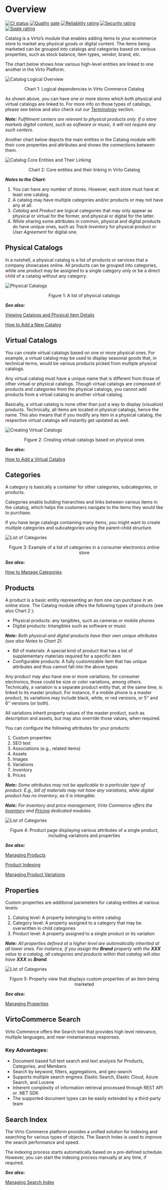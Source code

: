 # Overview

[![CI status](https://github.com/VirtoCommerce/vc-module-catalog/workflows/Module%20CI/badge.svg?branch=dev)](https://github.com/VirtoCommerce/vc-module-catalog/actions?query=workflow%3A"Module+CI") [![Quality gate](https://sonarcloud.io/api/project_badges/measure?project=VirtoCommerce_vc-module-catalog&metric=alert_status&branch=dev)](https://sonarcloud.io/dashboard?id=VirtoCommerce_vc-module-catalog) [![Reliability rating](https://sonarcloud.io/api/project_badges/measure?project=VirtoCommerce_vc-module-catalog&metric=reliability_rating&branch=dev)](https://sonarcloud.io/dashboard?id=VirtoCommerce_vc-module-catalog) [![Security rating](https://sonarcloud.io/api/project_badges/measure?project=VirtoCommerce_vc-module-catalog&metric=security_rating&branch=dev)](https://sonarcloud.io/dashboard?id=VirtoCommerce_vc-module-catalog) [![Sqale rating](https://sonarcloud.io/api/project_badges/measure?project=VirtoCommerce_vc-module-catalog&metric=sqale_rating&branch=dev)](https://sonarcloud.io/dashboard?id=VirtoCommerce_vc-module-catalog)

Catalog is a Virto’s module that enables adding items to your ecommerce store to market any physical goods or digital content. The items being marketed can be grouped into catalogs and categories based on various properties, such as stock balance, item types, vendor, brand, etc.

The chart below shows how various high-level entities are linked to one another in the Virto Platform.

![Catalog Logical Overview](./media/01_catalog_logical_overview_chart_re.png)
<p align=center>Chart 1: Logical dependencies in Virto Commerce Catalog</p>

As shown above, you can have one or more stores which both physical and virtual catalogs are linked to. For more info on those types of catalogs, please see below and also check out our [Terminology](glossary.md) section.

***Note:*** *Fulfillment centers are relevant to physical products only. If a store markets digital content, such as software or music, it will not require any such centers.*

Another chart below depicts the main entities in the Catalog module with their core properties and attributes and shows the connections between them.

![Catalog Core Entities and Their Linking](./media/02_catalog_overview_chart_AK.png)
<p align=center>Chart 2: Core entities and their linking in Virto Catalog</p>

***Notes to the Chart:***

1.	You can have any number of stores. However, each store must have at least one catalog.
2.	A catalog may have multiple categories and/or products or may not have any at all.
3.	*Catalog* and *Product* are logical categories that may only appear as physical or virtual for the former, and physical or digital for the latter.
4.	While sharing some attributes in common, physical and digital products do have unique ones, such as *Track Inventory* for physical product or *User Agreement* for digital one.

## Physical Catalogs

In a nutshell, a physical catalog is a list of products or services that a company showcases online. All products can be grouped into categories, while one product may be assigned to a single category only or be a direct child of a catalog without any category.

![Physical Catalogs](./media/03_catalog_list_of_physical_catalogs.png)
<p align=center>Figure 1: A list of physical catalogs</p>

***See also:***

[Viewing Catalogs and Physical Item Details](view-catalogs-and-physical-items.md)

[How to Add a New Catalog](add-new-catalog.md)

## Virtual Catalogs

You can create virtual catalogs based on one or more physical ones. For example, a virtual catalog may be used to display seasonal goods that, in technical terms, would be various products picked from multiple physical catalogs.

Any virtual catalog must have a unique name that is different from those of other virtual or physical catalogs. Though virtual catalogs are composed of products and categories from the physical catalogs, you cannot add products from a virtual catalog to another virtual catalog.

Basically, a virtual catalog is none other than just a way to display (visualize) products. Technically, all items are located in physical catalogs, hence the name. This also means that if you modify any item in a physical catalog, the respective virtual catalogs will instantly get updated as well.

![Creating Virtual Catalogs](./media/04_catalog_creating_virtual_catalogs.png)
<p align=center>Figure 2: Creating virtual catalogs based on physical ones</p>

***See also:***

[How to Add a Virtual Catalog](add-virtual-catalog.md)

## Categories

A category is basically a container for other categories, subcategories, or products.

Categories enable building hierarchies and links between various items in the catalog, which helps the customers navigate to the items they would like to purchase.

If you have large catalogs containing many items, you might want to create multiple categories and subcategories using the parent-child structure.

![List of Categories](./media/05_catalog_categories.png)
<p align=center>Figure 3: Example of a list of categories in a consumer electronics online store</p>

***See also:***

[How to Manage Categories](manage-categories.md)

## Products

A product is a basic entity representing an item one can purchase in an online store. The Catalog module offers the following types of products (see also Chart 2 ): 

- Physical products: any tangibles, such as cameras or mobile phones
- Digital products: Intangibles such as software or music

***Note:*** *Both physical and digital products have their own unique attributes (see also Notes to Chart 2):*
- Bill of materials: A special kind of product that has a list of supplementary materials required for a specific item
- Configurable products: A fully customizable item that has unique attributes and thus cannot fall into the above types

Any product may also have one or more variations; for consumer electronics, those could be size or color variations, among others. Technically, a variation is a separate product entity that, at the same time, is linked to its master product. For instance, if a mobile phone is a master product, its variations may include black, white, or red versions, or 5’’ and 6’’ versions (or both).

All variations inherit property values of the master product, such as description and assets, but may also override those values, when required.

You can configure the following attributes for your products:

1.	Custom properties
2.	SEO text
3.	Associations (e.g., related items)
4.	Assets 
5.	Images
6.	Variations  
7.	Inventory  
8.	Prices

***Note:*** *Some attributes may not be applicable to a particular type of product. E.g., bill of materials may not have any variations, while digital product has no inventory, as it is intangible.*

***Note:*** *For inventory and price management, Virto Commerce offers the [Inventory](https://virtocommerce.com/docs/latest/modules/inventory/) and [Pricing](https://virtocommerce.com/docs/latest/modules/pricing/) dedicated modules.*

![List of Categories](./media/06_catalog_product_profile_attributes.png)
<p align=center>Figure 4: Product page displaying various attributes of a single product, including variations and properties</p>

***See also:***

[Managing Products](manage-physical-products.md)

[Product Indexing](product-indexing.md)

[Managing Product Variations](manage-product-variations.md)

## Properties

Custom properties are additional parameters for catalog entities at various levels:

1.	Catalog level: A property belonging to entire catalog
2.	Category level: A property assigned to a category that may be overwritten in child categories
3.	Product level: A property assigned to a single product or its variation

***Note:*** *All properties defined at a higher level are automatically inherited at all lower ones. For instance, if you assign the* ***Brand*** *property with the* ***XXX*** *value to a catalog, all categories and products within that catalog will also have* ***XXX*** as ***Brand***_._

![List of Categories](./media/08_catalog_product_properties_arrow.png)
<p align=center>Figure 5: Property view that displays custom properties of an item being marketed</p>

***See also:***

[Managing Properties](manage-properties.md)

## VirtoCommerce Search

Virto Commerce offers the Search tool that provides high level relevance, multiple languages, and near-instantaneous responses.

### Key Advantages:
- Document based full text search and text analysis for Products, Categories, and Members   
- Search by keyword, filters, aggregations, and geo-search  
- Supports multiple search engines: Elastic Search, Elastic Cloud, Azure Search, and Lucene
- Inherent complexity of information retrieval processed through REST API or .NET SDK
- The supported document types can be easily extended by a third-party team

## Search Index

The Virto Commerce platform provides a unified solution for indexing and searching for various types of objects. The Search Index is used to improve the search performance and speed.

The indexing process starts automatically based on a pre-defined schedule. However, you can start the indexing process manually at any time, if required.

***See also:***

[Managing Search Index](manage-search-index.md)
